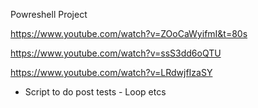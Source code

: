Powreshell Project

https://www.youtube.com/watch?v=ZOoCaWyifmI&t=80s

https://www.youtube.com/watch?v=ssS3dd6oQTU

https://www.youtube.com/watch?v=LRdwjfIzaSY



- Script to do post tests - Loop etcs



